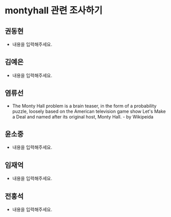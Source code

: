 # montyhall 관련 조사하기

## 권동현
- 내용을 입력해주세요.

## 김예은
- 내용을 입력해주세요.

## 염류선
- The Monty Hall problem is a brain teaser, in the form of a probability puzzle, loosely based on the American television game show Let's Make a Deal and named after its original host, Monty Hall. - by Wikipeida

## 윤소중
- 내용을 입력해주세요.

## 임재억
- 내용을 입력해주세요.

## 전홍석
- 내용을 입력해주세요.
